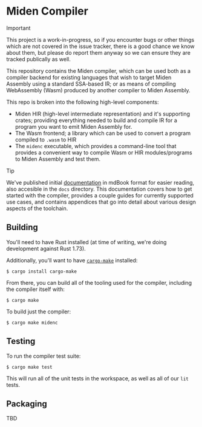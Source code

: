# Miden Compiler

> [!IMPORTANT] 
> This project is a work-in-progress, so if you encounter bugs or other
> things which are not covered in the issue tracker, there is a good chance we know
> about them, but please do report them anyway so we can ensure they are tracked
> publically as well.

This repository contains the Miden compiler, which can be used both as a compiler backend
for existing languages that wish to target Miden Assembly using a standard SSA-based IR;
or as means of compiling WebAssembly (Wasm) produced by another compiler to Miden Assembly.

This repo is broken into the following high-level components:

* Miden HIR (high-level intermediate representation) and it's supporting crates;
providing everything needed to build and compile IR for a program you want to
emit Miden Assembly for.
* The Wasm frontend; a library which can be used to convert a program compiled to `.wasm` to HIR
* The `midenc` executable, which provides a command-line tool that provides a convenient way
to compile Wasm or HIR modules/programs to Miden Assembly and test them.

> [!TIP] 
> We've published initial [documentation](https://0xpolygonmiden.github.io/compiler) 
> in mdBook format for easier reading, also accesible in the `docs` directory. This documentation 
> covers how to get started with the compiler, provides a couple guides for currently supported
> use cases, and contains appendices that go into detail about various design aspects of the 
> toolchain.

## Building

You'll need to have Rust installed (at time of writing, we're doing development against Rust 1.73).

Additionally, you'll want to have [`cargo-make`](https://github.com/sagiegurari/cargo-make) installed:

    $ cargo install cargo-make

From there, you can build all of the tooling used for the compiler, including the compiler itself with:

    $ cargo make

To build just the compiler:

    $ cargo make midenc

## Testing

To run the compiler test suite:

    $ cargo make test

This will run all of the unit tests in the workspace, as well as all of our `lit` tests.

## Packaging

TBD
